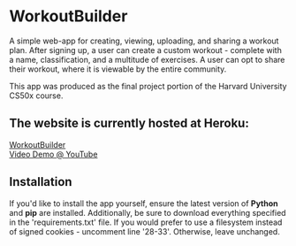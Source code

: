 # WorkoutBuilder
A simple web-app for creating, viewing, uploading, and sharing a workout plan.
After signing up, a user can create a custom workout - complete with a name, classification, and a multitude of exercises.
A user can opt to share their workout, where it is viewable by the entire community.

This app was produced as the final project portion of the Harvard University CS50x course.

## The website is currently hosted at Heroku:
[WorkoutBuilder](https://workoutbuilder-v1.herokuapp.com/)<br/>
[Video Demo @ YouTube](https://www.youtube.com/watch?v=MwXPjQjP6o8)

## Installation
If you'd like to install the app yourself, ensure the latest version of <b>Python</b> and <b>pip</b> are installed.
Additionally, be sure to download everything specified in the 'requirements.txt' file.
If you would prefer to use a filesystem instead of signed cookies - uncomment line '28-33'. Otherwise, leave unchanged.
